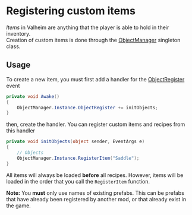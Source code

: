 # Registering custom items
_Items_ in Valheim are anything that the player is able to hold in their inventory.  
Creation of custom items is done through the [ObjectManager](xref:JotunnLib.Managers.ObjectManager) singleton class.

## Usage
To create a new item, you must first add a handler for the [ObjectRegister](xref:JotunnLib.Managers.ObjectManager.ObjectRegister) event

```cs
private void Awake()
{
    ObjectManager.Instance.ObjectRegister += initObjects;
}
```

then, create the handler. You can register custom items and recipes from this handler

```cs
private void initObjects(object sender, EventArgs e)
{
    // Objects
    ObjectManager.Instance.RegisterItem("Saddle");
}
```

All items will always be loaded **before** all recipes. However, items will be loaded in the order that you call the `RegisterItem` function.

**Note:** You **must** only use names of existing prefabs. This can be prefabs that have already been registered by another mod, or that already exist in the game.